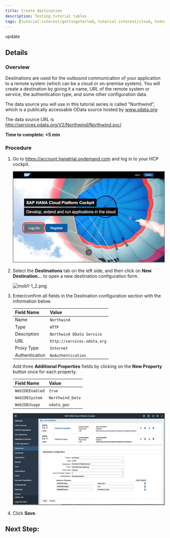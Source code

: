 ```yaml
---
title: Create destination
description: Testing tutorial tables
tags: [tutorial:interest/gettingstarted, tutorial:interest/cloud, tutorial:product/hcp, tutorial:technology/java]
---
```

update

## Details

### Overview
Destinations are used for the outbound communication of your application to a remote system (which can be a cloud or on-premise system). You will create a destination by giving it a name, URL of the remote system or service, the authentication type, and some other configuration data.

The data source you will use in this tutorial series is called "Northwind", which is a publically accessable OData source hosted by www.odata.org:

The data source URL is <http://services.odata.org/V2/Northwind/Northwind.svc/>

**Time to complete: <5 min**

### Procedure

1. Go to <https://account.hanatrial.ondemand.com> and log in to your HCP cockpit.

    ![mob1-1_1.png](https://raw.githubusercontent.com/NatalliaBurakevich/catnatallia/master/tutorials/create-destination/mob1-1_1.png)
  
2. Select the **Destinations** tab on the left side, and then click on **New Destination…** to open a new destination configuration form.

    ![mob1-1_2.png](mob1.png)

3. Enter/confirm all fields in the Destination configuration section with the information below.

    Field Name     | Value
    :------------- | :-------------
    Name           | `Northwind`
    Type           | `HTTP`
    Description    | `Northwind OData Service`
    URL            | `http://services.odata.org`
    Proxy Type     | `Internet`
    Authentication | `NoAuthentication`

    Add three **Additional Properties** fields by clicking on the **New Property** button once for each property.

    Field Name     | Value
    :------------- | :-------------
    `WebIDEEnabled`  | `true`
    `WebIDESystem`   | `Northwind_Data`
    `WebIDEUsage`    | `odata_gen`

    ![mob1-1_3.png](/tutorials/create-destination/mob1-1_3.png)
 
4. Click **Save**.

## Next Step:
